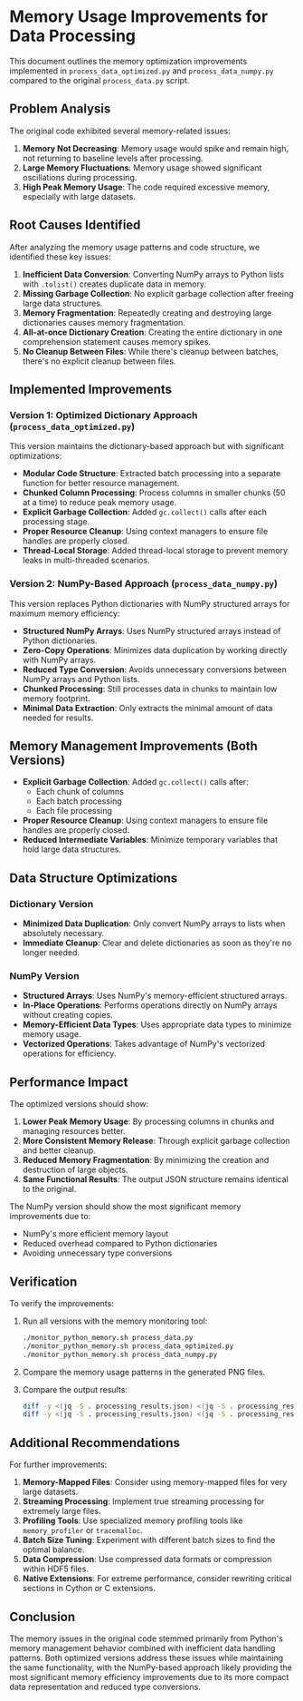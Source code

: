 # Memory Usage Improvements for Data Processing

This document outlines the memory optimization improvements implemented in `process_data_optimized.py` and `process_data_numpy.py` compared to the original `process_data.py` script.

## Problem Analysis

The original code exhibited several memory-related issues:

1. **Memory Not Decreasing**: Memory usage would spike and remain high, not returning to baseline levels after processing.
2. **Large Memory Fluctuations**: Memory usage showed significant oscillations during processing.
3. **High Peak Memory Usage**: The code required excessive memory, especially with large datasets.

## Root Causes Identified

After analyzing the memory usage patterns and code structure, we identified these key issues:

1. **Inefficient Data Conversion**: Converting NumPy arrays to Python lists with `.tolist()` creates duplicate data in memory.
2. **Missing Garbage Collection**: No explicit garbage collection after freeing large data structures.
3. **Memory Fragmentation**: Repeatedly creating and destroying large dictionaries causes memory fragmentation.
4. **All-at-once Dictionary Creation**: Creating the entire dictionary in one comprehension statement causes memory spikes.
5. **No Cleanup Between Files**: While there's cleanup between batches, there's no explicit cleanup between files.

## Implemented Improvements

### Version 1: Optimized Dictionary Approach (`process_data_optimized.py`)

This version maintains the dictionary-based approach but with significant optimizations:

- **Modular Code Structure**: Extracted batch processing into a separate function for better resource management.
- **Chunked Column Processing**: Process columns in smaller chunks (50 at a time) to reduce peak memory usage.
- **Explicit Garbage Collection**: Added `gc.collect()` calls after each processing stage.
- **Proper Resource Cleanup**: Using context managers to ensure file handles are properly closed.
- **Thread-Local Storage**: Added thread-local storage to prevent memory leaks in multi-threaded scenarios.

### Version 2: NumPy-Based Approach (`process_data_numpy.py`)

This version replaces Python dictionaries with NumPy structured arrays for maximum memory efficiency:

- **Structured NumPy Arrays**: Uses NumPy structured arrays instead of Python dictionaries.
- **Zero-Copy Operations**: Minimizes data duplication by working directly with NumPy arrays.
- **Reduced Type Conversion**: Avoids unnecessary conversions between NumPy arrays and Python lists.
- **Chunked Processing**: Still processes data in chunks to maintain low memory footprint.
- **Minimal Data Extraction**: Only extracts the minimal amount of data needed for results.

## Memory Management Improvements (Both Versions)

- **Explicit Garbage Collection**: Added `gc.collect()` calls after:
  - Each chunk of columns
  - Each batch processing
  - Each file processing
- **Proper Resource Cleanup**: Using context managers to ensure file handles are properly closed.
- **Reduced Intermediate Variables**: Minimize temporary variables that hold large data structures.

## Data Structure Optimizations

### Dictionary Version
- **Minimized Data Duplication**: Only convert NumPy arrays to lists when absolutely necessary.
- **Immediate Cleanup**: Clear and delete dictionaries as soon as they're no longer needed.

### NumPy Version
- **Structured Arrays**: Uses NumPy's memory-efficient structured arrays.
- **In-Place Operations**: Performs operations directly on NumPy arrays without creating copies.
- **Memory-Efficient Data Types**: Uses appropriate data types to minimize memory usage.
- **Vectorized Operations**: Takes advantage of NumPy's vectorized operations for efficiency.

## Performance Impact

The optimized versions should show:

1. **Lower Peak Memory Usage**: By processing columns in chunks and managing resources better.
2. **More Consistent Memory Release**: Through explicit garbage collection and better cleanup.
3. **Reduced Memory Fragmentation**: By minimizing the creation and destruction of large objects.
4. **Same Functional Results**: The output JSON structure remains identical to the original.

The NumPy version should show the most significant memory improvements due to:
- NumPy's more efficient memory layout
- Reduced overhead compared to Python dictionaries
- Avoiding unnecessary type conversions

## Verification

To verify the improvements:

1. Run all versions with the memory monitoring tool:
   ```bash
   ./monitor_python_memory.sh process_data.py
   ./monitor_python_memory.sh process_data_optimized.py
   ./monitor_python_memory.sh process_data_numpy.py
   ```

2. Compare the memory usage patterns in the generated PNG files.

3. Compare the output results:
   ```bash
   diff -y <(jq -S . processing_results.json) <(jq -S . processing_results_optimized.json)
   diff -y <(jq -S . processing_results.json) <(jq -S . processing_results_numpy.json)
   ```

## Additional Recommendations

For further improvements:

1. **Memory-Mapped Files**: Consider using memory-mapped files for very large datasets.
2. **Streaming Processing**: Implement true streaming processing for extremely large files.
3. **Profiling Tools**: Use specialized memory profiling tools like `memory_profiler` or `tracemalloc`.
4. **Batch Size Tuning**: Experiment with different batch sizes to find the optimal balance.
5. **Data Compression**: Use compressed data formats or compression within HDF5 files.
6. **Native Extensions**: For extreme performance, consider rewriting critical sections in Cython or C extensions.

## Conclusion

The memory issues in the original code stemmed primarily from Python's memory management behavior combined with inefficient data handling patterns. Both optimized versions address these issues while maintaining the same functionality, with the NumPy-based approach likely providing the most significant memory efficiency improvements due to its more compact data representation and reduced type conversions.
